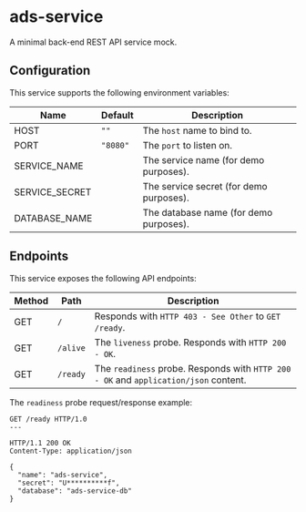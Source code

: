# ads-service

A minimal back-end REST API service mock.

## Configuration

This service supports the following environment variables:

| Name | Default | Description |
| ---- | ------- | ----------- |
| HOST | `""` | The `host` name to bind to. |
| PORT | `"8080"` | The `port` to listen on. |
| SERVICE_NAME | | The service name (for demo purposes). |
| SERVICE_SECRET | | The service secret (for demo purposes). |
| DATABASE_NAME | | The database name (for demo purposes). |

## Endpoints

This service exposes the following API endpoints:

| Method | Path | Description |
| ------ | ---- | ----------- |
| GET    | `/` | Responds with `HTTP 403 - See Other` to `GET /ready`. |
| GET    | `/alive` | The `liveness` probe. Responds with `HTTP 200 - OK`. |
| GET    | `/ready` | The `readiness` probe. Responds with `HTTP 200 - OK` and `application/json` content. |

The `readiness` probe request/response example:

```
GET /ready HTTP/1.0
---

HTTP/1.1 200 OK
Content-Type: application/json

{
  "name": "ads-service",
  "secret": "U**********f",
  "database": "ads-service-db"
}
```
